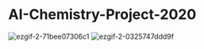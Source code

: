 # AI-Chemistry-Project-2020

![ezgif-2-71bee07306c1](https://user-images.githubusercontent.com/59987309/97518607-e75b0900-19da-11eb-95bd-245de201b3b9.gif)
![ezgif-2-0325747ddd9f](https://user-images.githubusercontent.com/59987309/97531171-f9e33b80-19f6-11eb-8ece-50c4c2010053.gif)
